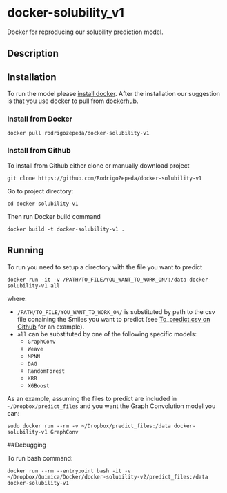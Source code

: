 # docker-solubility_v1
Docker for reproducing our solubility prediction model.

## Description

## Installation
To run the model please [install docker](https://docs.docker.com/install/linux/docker-ce/ubuntu/). After the installation our suggestion is that you use docker to pull from [dockerhub](https://cloud.docker.com/repository/docker/rodrigozepeda/docker-solubility-v1).

### Install from Docker
```
docker pull rodrigozepeda/docker-solubility-v1
```

### Install from Github
To install from Github either clone or manually download project
```
git clone https://github.com/RodrigoZepeda/docker-solubility-v1
```

Go to project directory:
```
cd docker-solubility-v1
```

Then run Docker build command
```
docker build -t docker-solubility-v1 .
```

## Running
To run you need to setup a directory with the file you want to predict
```
docker run -it -v /PATH/TO_FILE/YOU_WANT_TO_WORK_ON/:/data docker-solubility-v1 all
```

where:

* ``/PATH/TO_FILE/YOU_WANT_TO_WORK_ON/`` is substituted by path to the csv file conaining the Smiles you want to predict (see [To_predict.csv on Github](https://github.com/RodrigoZepeda/docker-solubility-v1/blob/master/predict_files/To_predict.csv) for an example).
* ``all`` can be substituted by one of the following specific models:
  + ``GraphConv``
  + ``Weave``
  + ``MPNN``
  + ``DAG``
  + ``RandomForest``
  + ``KRR``
  + ``XGBoost``

As an example, assuming the files to predict are included in ``~/Dropbox/predict_files`` and you want the Graph Convolution model you can:

```
sudo docker run --rm -v ~/Dropbox/predict_files:/data docker-solubility-v1 GraphConv
```

##Debugging

To run bash command:
```
docker run --rm --entrypoint bash -it -v ~/Dropbox/Quimica/Docker/docker-solubility-v2/predict_files:/data docker-solubility-v1
```
